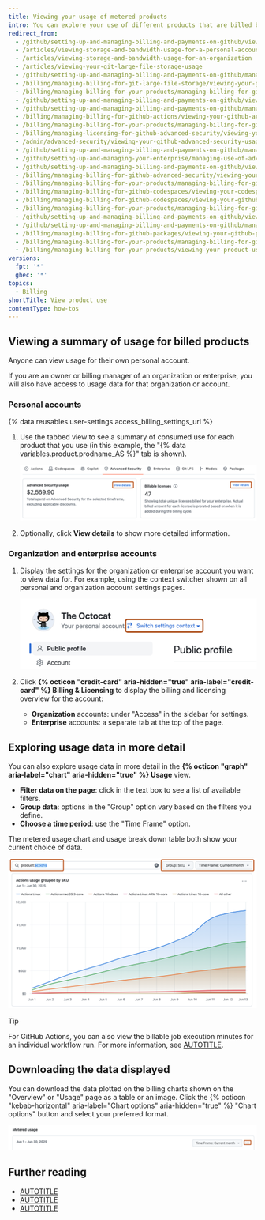 ```yaml
---
title: Viewing your usage of metered products
intro: You can explore your use of different products that are billed by usage and see how each product contributes to your bill.
redirect_from:
  - /github/setting-up-and-managing-billing-and-payments-on-github/viewing-your-git-large-file-storage-usage
  - /articles/viewing-storage-and-bandwidth-usage-for-a-personal-account
  - /articles/viewing-storage-and-bandwidth-usage-for-an-organization
  - /articles/viewing-your-git-large-file-storage-usage
  - /github/setting-up-and-managing-billing-and-payments-on-github/managing-billing-for-git-large-file-storage/viewing-your-git-large-file-storage-usage
  - /billing/managing-billing-for-git-large-file-storage/viewing-your-git-large-file-storage-usage
  - /billing/managing-billing-for-your-products/managing-billing-for-git-large-file-storage/viewing-your-git-large-file-storage-usage
  - /github/setting-up-and-managing-billing-and-payments-on-github/viewing-your-github-actions-usage
  - /github/setting-up-and-managing-billing-and-payments-on-github/managing-billing-for-github-actions/viewing-your-github-actions-usage
  - /billing/managing-billing-for-github-actions/viewing-your-github-actions-usage
  - /billing/managing-billing-for-your-products/managing-billing-for-github-actions/viewing-your-github-actions-usage
  - /billing/managing-licensing-for-github-advanced-security/viewing-your-github-advanced-security-usage
  - /admin/advanced-security/viewing-your-github-advanced-security-usage
  - /github/setting-up-and-managing-billing-and-payments-on-github/managing-licensing-for-github-advanced-security/viewing-your-github-advanced-security-usage
  - /github/setting-up-and-managing-your-enterprise/managing-use-of-advanced-security-for-organizations-in-your-enterprise-account
  - /github/setting-up-and-managing-billing-and-payments-on-github/viewing-your-github-advanced-security-usage
  - /billing/managing-billing-for-github-advanced-security/viewing-your-github-advanced-security-usage
  - /billing/managing-billing-for-your-products/managing-billing-for-github-advanced-security/viewing-your-github-advanced-security-usage
  - /billing/managing-billing-for-github-codespaces/viewing-your-codespaces-usage
  - /billing/managing-billing-for-github-codespaces/viewing-your-github-codespaces-usage
  - /billing/managing-billing-for-your-products/managing-billing-for-github-codespaces/viewing-your-github-codespaces-usage
  - /github/setting-up-and-managing-billing-and-payments-on-github/viewing-your-github-packages-usage
  - /github/setting-up-and-managing-billing-and-payments-on-github/managing-billing-for-github-packages/viewing-your-github-packages-usage
  - /billing/managing-billing-for-github-packages/viewing-your-github-packages-usage
  - /billing/managing-billing-for-your-products/managing-billing-for-github-packages/viewing-your-github-packages-usage
  - /billing/managing-billing-for-your-products/viewing-your-product-usage
versions:
  fpt: '*'
  ghec: '*'
topics:
  - Billing
shortTitle: View product use
contentType: how-tos
---
```


## Viewing a summary of usage for billed products

Anyone can view usage for their own personal account.

If you are an owner or billing manager of an organization or enterprise, you will also have access to usage data for that organization or account.

### Personal accounts

{% data reusables.user-settings.access_billing_settings_url %}
1. Use the tabbed view to see a summary of consumed use for each product that you use (in this example, the "{% data variables.product.prodname_AS %}" tab is shown).

   ![Screenshot of the tabbed view showing "{% data variables.product.prodname_AS %}" with the "View details" links outlined in dark orange.](/assets/images/help/billing/overview-product-summary.png)

1. Optionally, click **View details** to show more detailed information.

### Organization and enterprise accounts

1. Display the settings for the organization or enterprise account you want to view data for. For example, using the context switcher shown on all personal and organization account settings pages.

   ![Screenshot of the "Public profile" settings for The Octocat. Next to "Your personal profile," a "Switch settings context" link is outlined in orange.](/assets/images/help/settings/context-switcher-button.png)

1. Click **{% octicon "credit-card" aria-hidden="true" aria-label="credit-card" %} Billing & Licensing** to display the billing and licensing overview for the account:
   * **Organization** accounts: under "Access" in the sidebar for settings.
   * **Enterprise** accounts: a separate tab at the top of the page.

## Exploring usage data in more detail

You can also explore usage data in more detail in the **{% octicon "graph" aria-label="chart" aria-hidden="true" %} Usage** view.

* **Filter data on the page**: click in the text box to see a list of available filters.
* **Group data**: options in the "Group" option vary based on the filters you define.
* **Choose a time period**: use the "Time Frame" option.

The metered usage chart and usage break down table both show your current choice of data.

![Screenshot of the metered usage chart showing "Actions grouped by SKU" with the three control fields outlined in dark orange.](/assets/images/help/billing/product-usage-chart.png)

> [!TIP]
> For GitHub Actions, you can also view the billable job execution minutes for an individual workflow run. For more information, see [AUTOTITLE](/actions/monitoring-and-troubleshooting-workflows/viewing-job-execution-time).

## Downloading the data displayed

You can download the data plotted on the billing charts shown on the "Overview" or "Usage" page as a table or an image. Click the {% octicon "kebab-horizontal" aria-label="Chart options" aria-hidden="true" %} "Chart options" button and select your preferred format.

![Screenshot of the metered usage chart on the "Overview" page with the "Chart options" outlined in dark orange.](/assets/images/help/billing/overview-chart-download-button.png)

## Further reading

* [AUTOTITLE](/billing/managing-your-billing/about-billing-on-github)
* [AUTOTITLE](/billing/managing-your-billing/using-budgets-control-spending)
* [AUTOTITLE](/billing/managing-your-billing/automating-usage-reporting)

